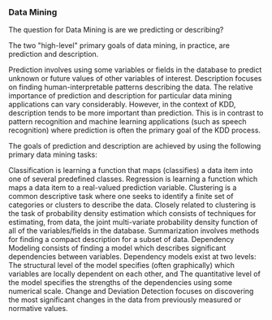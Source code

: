 ### Data Mining

The question for Data Mining is are we predicting or describing?


The two "high-level" primary goals of data mining, in practice, are prediction and description.

Prediction involves using some variables or fields in the database to predict unknown or future values of other variables of interest.
Description focuses on finding human-interpretable patterns describing the data.
The relative importance of prediction and description for particular data mining applications can vary considerably. However, in the context of KDD, description tends to be more important than prediction. This is in contrast to pattern recognition and machine learning applications (such as speech recognition) where prediction is often the primary goal of the KDD process.

The goals of prediction and description are achieved by using the following primary data mining tasks:

Classification is learning a function that maps (classifies) a data item into one of several predefined classes.
Regression is learning a function which maps a data item to a real-valued prediction variable.
Clustering is a common descriptive task where one seeks to identify a finite set of categories or clusters to describe the data.
Closely related to clustering is the task of probability density estimation which consists of techniques for estimating, from data, the joint multi-variate probability density function of all of the variables/fields in the database.
Summarization involves methods for finding a compact description for a subset of data.
Dependency Modeling consists of finding a model which describes significant dependencies between variables.
Dependency models exist at two levels:
The structural level of the model specifies (often graphically) which variables are locally dependent on each other, and
The quantitative level of the model specifies the strengths of the dependencies using some numerical scale.
Change and Deviation Detection focuses on discovering the most significant changes in the data from previously measured or normative values.
